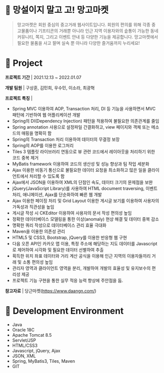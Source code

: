 # 🥭 망설이지 말고 고! 망고마켓
> 망고마켓은 회원 중심의 중고거래 웹사이트입니다. 회원의 편의를 위해 각종 중고물품이나 기프티콘의 거래뿐 아니라 인근 지역 이용자와의 솥통이 가능한 동네 커뮤니티, 쪽지, 그리고 이벤트 안내 등 다양한 기능을 제공합니다. 망고마켓에서 필요한 물품을 사고 팔며 실속 뿐 아니라 다양한 즐거움까지 누리세요!

# 📌 Project

__프로젝트 기간__  | 2021.12.13 ~ 2022.01.07

__개발 팀원__ | 구상훈, 김민희, 우수민, 이소라, 최광혁

__프로젝트 특징__ |

- Spring MVC 이용하여 AOP, Transaction 처리, DI 등 기능을 사용하면서 MVC 패턴에 기반하여 웹 어플리케이션 개발
- Spring의 DI(Dependency Injection) 패턴을 적용하여 불필요한 의존관계를 줄임
- Spring annotation 사용으로 설정파일 간결화하고, view 페이지와 객체 또는 메소드의 매핑을 명확히 함
- Spring의 Transaction 처리 이용하여 데이터의 무결정 보장
- Spring의 AOP를 이용한 로그처리
- Tiles 3 템플릿 라이브러리 연동으로 뷰 관련 코드에서 레이아웃을 처리하기 위한 코드 중복 제거
- MyBatis framework 이용하여 코드의 생산성 및 성능 향상과 팀 작업 세분화
- Ajax 이용한 비동기 통신으로 불필요한 데이터 요청을 최소화하고 많은 일을 클라이언트에서 처리할 수 있도록 함
- Ajax에서 JSON을 이용하여 XML의 단점인 속도, 데이터 크기의 문제점을 보완
- jQuery(JavaScript Library)를 사용하여 HTML document traversing, 이벤트 처리, 애니메이션, Ajax를 단순화하여 빠른 웹 개발
- Ajax 이용한 페이징 처리 및 Grid Layout 이용한 게시글 보기를 이용하여 사용자의 가독성과 직관성을 높임
- 게시글 작성 시 CKEditor 이용하여 사용자의 문서 작성 편의성 높임
- 정확한 데이터베이스 모델링을 통한 이상(anomaly) 현상 해결 및 데이터 중복 감소
- 명확한 쿼리 작성으로 데이터베이스 관리 효율 극대화
- Maven을 이용한 의존성 관리
- HTML5 및 CSS3, Bootstrap, jQuery를 이용한 반응형 웹 구현
- 다음 오픈 API인 카카오 맵 이용, 특정 주소에 해당하는 지도 데이터를 Javascript로 제어하여 시각화 및 필요한 데이터 선별하여 추출
- 획득한 위치 좌표 데이터와 거리 계산 공식을 이용해 인근 지역의 이용자들끼리 거래 및 소통 편의성 높임
- 관리자 영역과 클라이언트 영역을 분리, 개발하여 개발의 효율성 및 유지보수의 편리성 제공
- 프로젝트 기능 구현을 통한 실무 적응 능력 향상에 주안점을 둠.

__참고자료__ | 당근마켓(https://www.daangn.com/)


# 📌 Development Environment

- Java
- Oracle 18C
- Apache Tomcat 8.5
- Servlet/JSP
- HTML/CSS3
- Javascript, jQuery, Ajax
- JSON, XML
- Spring, MyBatis3, Tiles, Maven
- GIT
